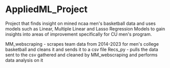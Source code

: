 # AppliedML_Project

Project that finds insight on mined ncaa men's basketball data and uses models such as Linear, Multiple Linear and Lasso Regression Models to gain insights into areas of improvement specifically for CU men's program.

MM_webscraping - scrapes team data from 2014-2023 for men's college basketball and cleans it and sends it to a csv file
Recs_py - pulls the data sent to the csv gathered and cleaned by MM_webscraping and performs data analysis on it
